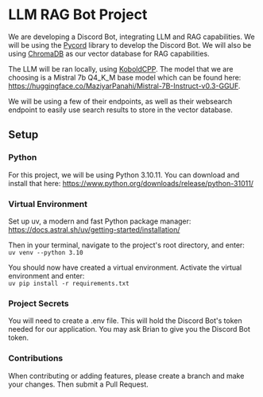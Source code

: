 # LLM RAG Bot Project
We are developing a Discord Bot, integrating LLM and RAG capabilities. We will be using the [Pycord](https://pycord.dev/) library to develop the Discord Bot. We will also be using [ChromaDB](https://docs.trychroma.com/docs/overview/introduction) as our vector database for RAG capabilities.

The LLM will be ran locally, using [KoboldCPP](https://github.com/LostRuins/koboldcpp). The model that we are choosing is a Mistral 7b Q4_K_M base model which can be found here: https://huggingface.co/MaziyarPanahi/Mistral-7B-Instruct-v0.3-GGUF.

We will be using a few of their endpoints, as well as their websearch endpoint to easily use search results to store in the vector database.

## Setup

### Python  
For this project, we will be using Python 3.10.11. You can download and install that here: https://www.python.org/downloads/release/python-31011/  

### Virtual Environment
Set up uv, a modern and fast Python package manager: https://docs.astral.sh/uv/getting-started/installation/  

Then in your terminal, navigate to the project's root directory, and enter:  
`uv venv --python 3.10`  

You should now have created a virtual environment. Activate the virtual environment and enter:  
`uv pip install -r requirements.txt`  

### Project Secrets
You will need to create a .env file. This will hold the Discord Bot's token needed for our application. You may ask Brian to give you the Discord Bot token.  

### Contributions
When contributing or adding features, please create a branch and make your changes. Then submit a Pull Request.
